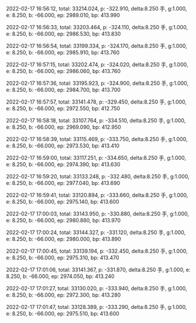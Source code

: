 2022-02-17 16:56:12, total: 33214.024, p: -322.910, delta:8.250 手, g:1.000, e: 8.250, b: -66.000, ep: 2989.010, bp: 413.990

2022-02-17 16:56:33, total: 33203.464, p: -324.110, delta:8.250 手, g:1.000, e: 8.250, b: -66.000, ep: 2986.530, bp: 413.830

2022-02-17 16:56:54, total: 33199.334, p: -324.170, delta:8.250 手, g:1.000, e: 8.250, b: -66.000, ep: 2985.910, bp: 413.760

2022-02-17 16:57:15, total: 33202.474, p: -324.020, delta:8.250 手, g:1.000, e: 8.250, b: -66.000, ep: 2986.060, bp: 413.760

2022-02-17 16:57:36, total: 33195.923, p: -324.900, delta:8.250 手, g:1.000, e: 8.250, b: -66.000, ep: 2984.700, bp: 413.700

2022-02-17 16:57:57, total: 33141.478, p: -329.450, delta:8.250 手, g:1.000, e: 8.250, b: -66.000, ep: 2972.550, bp: 412.750

2022-02-17 16:58:18, total: 33107.764, p: -334.510, delta:8.250 手, g:1.000, e: 8.250, b: -66.000, ep: 2969.090, bp: 412.950

2022-02-17 16:58:39, total: 33115.469, p: -333.750, delta:8.250 手, g:1.000, e: 8.250, b: -66.000, ep: 2973.530, bp: 413.410

2022-02-17 16:59:00, total: 33117.251, p: -334.650, delta:8.250 手, g:1.000, e: 8.250, b: -66.000, ep: 2974.390, bp: 413.630

2022-02-17 16:59:20, total: 33133.248, p: -332.480, delta:8.250 手, g:1.000, e: 8.250, b: -66.000, ep: 2977.040, bp: 413.690

2022-02-17 16:59:41, total: 33120.894, p: -333.660, delta:8.250 手, g:1.000, e: 8.250, b: -66.000, ep: 2975.140, bp: 413.600

2022-02-17 17:00:03, total: 33143.950, p: -330.880, delta:8.250 手, g:1.000, e: 8.250, b: -66.000, ep: 2980.880, bp: 413.970

2022-02-17 17:00:24, total: 33144.327, p: -331.120, delta:8.250 手, g:1.000, e: 8.250, b: -66.000, ep: 2980.000, bp: 413.890

2022-02-17 17:00:45, total: 33139.194, p: -332.450, delta:8.250 手, g:1.000, e: 8.250, b: -66.000, ep: 2975.310, bp: 413.470

2022-02-17 17:01:06, total: 33141.367, p: -331.870, delta:8.250 手, g:1.000, e: 8.250, b: -66.000, ep: 2974.050, bp: 413.240

2022-02-17 17:01:27, total: 33130.020, p: -333.940, delta:8.250 手, g:1.000, e: 8.250, b: -66.000, ep: 2972.300, bp: 413.280

2022-02-17 17:01:47, total: 33128.389, p: -333.290, delta:8.250 手, g:1.000, e: 8.250, b: -66.000, ep: 2975.510, bp: 413.600